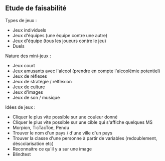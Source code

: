 ## Etude de faisabilité

Types de jeux : 
- Jeux individuels 
- Jeux d'équipes (une équipe contre une autre)
- Jeux d'équipe (tous les joueurs contre le jeu)
- Duels

Nature des mini-jeux : 
- Jeux court
- Jeux amusants avec l'alcool (prendre en compte l'alcoolémie potentiel)
- Jeux de réflexes 
- Jeux de stratégie / rélflexion
- Jeux de culture 
- Jeux d'images
- Jeux de son / musique

Idées de jeux : 
- Cliquer le plus vite possible sur une couleur donné
- Cliquer le plus vite possible sur une cible qui s'affiche quelques MS
- Morpion, TicTacToe, Pendu
- Trouver le nom d'un pays / d'une ville d'un pays
- Trouver la classe d'une personne à partir de variables (redoublement, déscolarisation etc)
- Reconnaitre ce qu'il y a sur une image
- Blindtest